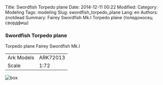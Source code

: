 Title: Swordfish Torpedo plane
Date: 2014-12-11 00:22
Modified: 
Category: Modeling
Tags: modeling
Slug: swordfish_torpedo_plane
Lang: en
Authors: znotdead
Summary: Fairey Swordfish Mk.l Torpedo plane (топедоносец свордфиш)

### Swordfish Torpedo plane

Torpedo plane
Fairey Swordfish Mk.I

|            |          |
|------------|----------|
| Ark Models | ARK72013 |
| Scale | 1:72 |

![box](static/img/modeling/plane/72013ARK.jpg)
